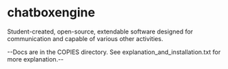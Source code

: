 # chatboxengine
Student-created, open-source, extendable software designed for communication and capable of various other activities.

--Docs are in the COPIES directory. See explanation_and_installation.txt for more explanation.--
